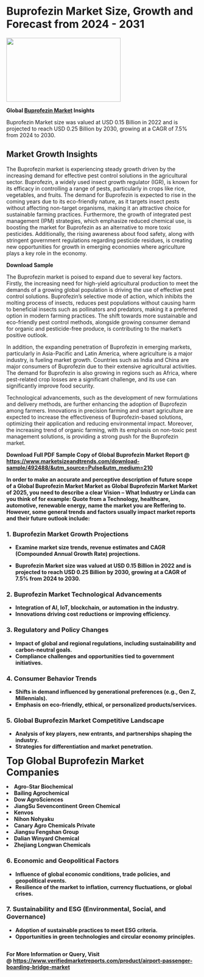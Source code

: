 <H1>Buprofezin Market Size, Growth and Forecast from 2024 - 2031</H1><img class="aligncenter size-medium wp-image-584254" src="https://thirdeyenews.in/wp-content/uploads/2024/09/Global-Market-Research-300x168.jpeg" alt="" width="300" height="168" /><p><strong>Global&nbsp;<a href="https://www.marketsizeandtrends.com/download-sample/492488/&amp;utm_source=Pulse&amp;utm_medium=210">Buprofezin Market</a> Insights</strong></p><p>Buprofezin Market size was valued at USD 0.15 Billion in 2022 and is projected to reach USD 0.25 Billion by 2030, growing at a CAGR of 7.5% from 2024 to 2030.</p><p><h2>Market Growth Insights</h2> <p>The Buprofezin market is experiencing steady growth driven by the increasing demand for effective pest control solutions in the agricultural sector. Buprofezin, a widely used insect growth regulator (IGR), is known for its efficacy in controlling a range of pests, particularly in crops like rice, vegetables, and fruits. The demand for Buprofezin is expected to rise in the coming years due to its eco-friendly nature, as it targets insect pests without affecting non-target organisms, making it an attractive choice for sustainable farming practices. Furthermore, the growth of integrated pest management (IPM) strategies, which emphasize reduced chemical use, is boosting the market for Buprofezin as an alternative to more toxic pesticides. Additionally, the rising awareness about food safety, along with stringent government regulations regarding pesticide residues, is creating new opportunities for growth in emerging economies where agriculture plays a key role in the economy.</p> <p><strong>Download Sample</strong></p> <p>The Buprofezin market is poised to expand due to several key factors. Firstly, the increasing need for high-yield agricultural production to meet the demands of a growing global population is driving the use of effective pest control solutions. Buprofezin’s selective mode of action, which inhibits the molting process of insects, reduces pest populations without causing harm to beneficial insects such as pollinators and predators, making it a preferred option in modern farming practices. The shift towards more sustainable and eco-friendly pest control methods, alongside growing consumer demand for organic and pesticide-free produce, is contributing to the market’s positive outlook.</p> <p>In addition, the expanding penetration of Buprofezin in emerging markets, particularly in Asia-Pacific and Latin America, where agriculture is a major industry, is fueling market growth. Countries such as India and China are major consumers of Buprofezin due to their extensive agricultural activities. The demand for Buprofezin is also growing in regions such as Africa, where pest-related crop losses are a significant challenge, and its use can significantly improve food security.</p> <p>Technological advancements, such as the development of new formulations and delivery methods, are further enhancing the adoption of Buprofezin among farmers. Innovations in precision farming and smart agriculture are expected to increase the effectiveness of Buprofezin-based solutions, optimizing their application and reducing environmental impact. Moreover, the increasing trend of organic farming, with its emphasis on non-toxic pest management solutions, is providing a strong push for the Buprofezin market.</p> <p><strong></p><p><span class=""><strong>Download Full PDF Sample Copy of Global Buprofezin Market Report</strong> @ <a href="https://www.marketsizeandtrends.com/download-sample/492488/&amp;utm_source=Pulse&amp;utm_medium=210" target="_blank">https://www.marketsizeandtrends.com/download-sample/492488/&amp;utm_source=Pulse&amp;utm_medium=210</a></span></p><p>In order to make an accurate and perceptive description of future scope of a Global&nbsp;Buprofezin Market Market as Global&nbsp;Buprofezin Market Market of 2025, you need to describe a clear Vision &ndash; What Industry or Linda can you think of for example: Quote from a Technology, healthcare, automotive, renewable energy, name the market you are Reffering to. However, some general trends and factors usually impact market reports and their future outlook include:</p><h3>1.&nbsp;<strong>Buprofezin Market Growth Projections</strong></h3><ul><li>Examine market size trends, revenue estimates and CAGR (Compounded Annual Growth Rate) projections.</li><li><p>Buprofezin Market size was valued at USD 0.15 Billion in 2022 and is projected to reach USD 0.25 Billion by 2030, growing at a CAGR of 7.5% from 2024 to 2030.</p></li></ul><h3>2.&nbsp;<strong>Buprofezin Market Technological Advancements</strong></h3><ul><li>Integration of AI, IoT, blockchain, or automation in the industry.</li><li>Innovations driving cost reductions or improving efficiency.</li></ul><h3>3.&nbsp;<strong>Regulatory and Policy Changes</strong></h3><ul><li>Impact of global and regional regulations, including sustainability and carbon-neutral goals.</li><li>Compliance challenges and opportunities tied to government initiatives.</li></ul><h3>4.&nbsp;<strong>Consumer Behavior Trends</strong></h3><ul><li>Shifts in demand influenced by generational preferences (e.g., Gen Z, Millennials).</li><li>Emphasis on eco-friendly, ethical, or personalized products/services.</li></ul><h3>5.&nbsp;<strong>Global Buprofezin Market Competitive Landscape</strong></h3><ul><li>Analysis of key players, new entrants, and partnerships shaping the industry.</li><li>Strategies for differentiation and market penetration.</li></ul><p data-pm-slice="1 1 []"><span style="color: inherit; font-family: inherit; font-size: 25px;">Top Global Buprofezin Market Companies</span></p><div class="" data-test-id=""><p><li>Agro-Star Biochemical</li><li> Bailing Agrochemical</li><li> Dow AgroSciences</li><li> JiangSu Sevencontinent Green Chemical</li><li> Kenvos</li><li> Nihon Nohyaku</li><li> Canary Agro Chemicals Private</li><li> Jiangsu Fengshan Group</li><li> Dalian Winyard Chemical</li><li> Zhejiang Longwan Chemicals</li></p></div><h3>6.&nbsp;<strong>Economic and Geopolitical Factors</strong></h3><ul><li>Influence of global economic conditions, trade policies, and geopolitical events.</li><li>Resilience of the market to inflation, currency fluctuations, or global crises.</li></ul><h3>7.&nbsp;<strong>Sustainability and ESG (Environmental, Social, and Governance)</strong></h3><ul><li>Adoption of sustainable practices to meet ESG criteria.</li><li>Opportunities in green technologies and circular economy principles.</li></ul><h2><strong style="font-size: 14px;">For More Information or Query, Visit @&nbsp;</strong><a style="background-color: #ffffff; font-size: 14px;" href="https://www.marketsizeandtrends.com/report/buprofezin-market/" target="_blank">https://www.verifiedmarketreports.com/product/airport-passenger-boarding-bridge-market</a></h2>
